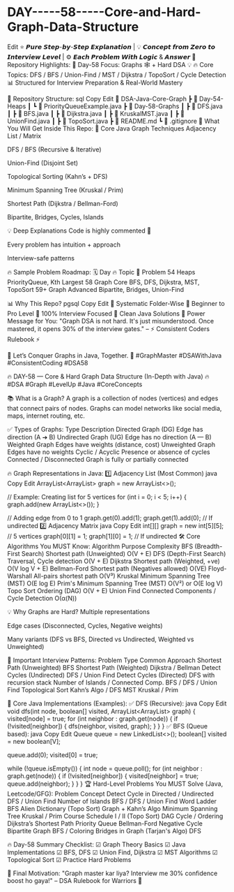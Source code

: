 # DAY-----58-----Core-and-Hard-Graph-Data-Structure

Edit
⭐️ 𝙋𝙪𝙧𝙚 𝙎𝙩𝙚𝙥-𝙗𝙮-𝙎𝙩𝙚𝙥 𝙀𝙭𝙥𝙡𝙖𝙣𝙖𝙩𝙞𝙤𝙣 | 💡 𝘾𝙤𝙣𝙘𝙚𝙥𝙩 𝙛𝙧𝙤𝙢 𝙕𝙚𝙧𝙤 𝙩𝙤 𝙄𝙣𝙩𝙚𝙧𝙫𝙞𝙚𝙬 𝙇𝙚𝙫𝙚𝙡 | ⚙️ 𝙀𝙖𝙘𝙝 𝙋𝙧𝙤𝙗𝙡𝙚𝙢 𝙒𝙞𝙩𝙝 𝙇𝙤𝙜𝙞𝙘 & 𝘼𝙣𝙨𝙬𝙚𝙧
🌟 Repository Highlights:
🎯 Day-58 Focus: Graphs 🕸️ + Hard DSA 💡
🔥 Core Topics: DFS / BFS / Union-Find / MST / Dijkstra / TopoSort / Cycle Detection
📊 Structured for Interview Preparation & Real-World Mastery

📂 Repository Structure:
sql
Copy
Edit
📂 DSA-Java-Core-Graph
 ┣ 📂 Day-54-Heaps
 ┃ ┗ 📄 PriorityQueueExample.java
 ┣ 📂 Day-58-Graphs
 ┃ ┣ 📄 DFS.java
 ┃ ┣ 📄 BFS.java
 ┃ ┣ 📄 Dijkstra.java
 ┃ ┣ 📄 KruskalMST.java
 ┃ ┣ 📄 UnionFind.java
 ┃ ┣ 📄 TopoSort.java
 ┣ 📄 README.md
 ┗ 📄 .gitignore
🔑 What You Will Get Inside This Repo:
🚩 Core Java Graph Techniques
Adjacency List / Matrix

DFS / BFS (Recursive & Iterative)

Union-Find (Disjoint Set)

Topological Sorting (Kahn’s + DFS)

Minimum Spanning Tree (Kruskal / Prim)

Shortest Path (Dijkstra / Bellman-Ford)

Bipartite, Bridges, Cycles, Islands

💡 Deep Explanations
Code is highly commented 📝

Every problem has intuition + approach

Interview-safe patterns

🔥 Sample Problem Roadmap:
🗓️ Day	🔥 Topic	🚩 Problem
54	Heaps	PriorityQueue, Kth Largest
58	Graph Core	BFS, DFS, Dijkstra, MST, TopoSort
59+	Graph Advanced	Bipartite, Bridges, Union-Find

📊 Why This Repo?
pgsql
Copy
Edit
🔔 Systematic Folder-Wise
🚩 Beginner to Pro Level
🚀 100% Interview Focused
💪 Clean Java Solutions
💪 Power Message for You:
"Graph DSA is not hard. It's just misunderstood. Once mastered, it opens 30% of the interview gates."
– ⚡ Consistent Coders Rulebook ⚡

🏁 Let’s Conquer Graphs in Java, Together. 🏁
#GraphMaster #DSAWithJava #ConsistentCoding #DSA58

🔥 DAY-58 — Core & Hard Graph Data Structure (In-Depth with Java) 🔥
#DSA #Graph #LevelUp #Java #CoreConcepts

📚 What is a Graph?
A graph is a collection of nodes (vertices) and edges that connect pairs of nodes.
Graphs can model networks like social media, maps, internet routing, etc.

✅ Types of Graphs:
Type	Description
Directed Graph (DG)	Edge has direction (A ➔ B)
Undirected Graph (UG)	Edge has no direction (A — B)
Weighted Graph	Edges have weights (distance, cost)
Unweighted Graph	Edges have no weights
Cyclic / Acyclic	Presence or absence of cycles
Connected / Disconnected	Graph is fully or partially connected

🔥 Graph Representations in Java:
1️⃣ Adjacency List (Most Common)
java
Copy
Edit
ArrayList<ArrayList<Integer>> graph = new ArrayList<>();

// Example: Creating list for 5 vertices
for (int i = 0; i < 5; i++) {
    graph.add(new ArrayList<>());
}

// Adding edge from 0 to 1
graph.get(0).add(1);
graph.get(1).add(0);  // If undirected
2️⃣ Adjacency Matrix
java
Copy
Edit
int[][] graph = new int[5][5];  // 5 vertices
graph[0][1] = 1;
graph[1][0] = 1;  // If undirected
🛠 Core Algorithms You MUST Know:
Algorithm	Purpose	Complexity
BFS (Breadth-First Search)	Shortest path (Unweighted)	O(V + E)
DFS (Depth-First Search)	Traversal, Cycle detection	O(V + E)
Dijkstra	Shortest path (Weighted, +ve)	O(V log V + E)
Bellman-Ford	Shortest path (Negatives allowed)	O(VE)
Floyd-Warshall	All-pairs shortest path	O(V³)
Kruskal	Minimum Spanning Tree (MST)	O(E log E)
Prim's	Minimum Spanning Tree (MST)	O(V²) or O(E log V)
Topo Sort	Ordering (DAG)	O(V + E)
Union Find	Connected Components / Cycle Detection	O(α(N))

💡 Why Graphs are Hard?
Multiple representations

Edge cases (Disconnected, Cycles, Negative weights)

Many variants (DFS vs BFS, Directed vs Undirected, Weighted vs Unweighted)

🚀 Important Interview Patterns:
Problem Type	Common Approach
Shortest Path (Unweighted)	BFS
Shortest Path (Weighted)	Dijkstra / Bellman
Detect Cycles (Undirected)	DFS / Union Find
Detect Cycles (Directed)	DFS with recursion stack
Number of Islands / Connected Comp.	BFS / DFS / Union Find
Topological Sort	Kahn’s Algo / DFS
MST	Kruskal / Prim

📌 Core Java Implementations (Examples):
✅ DFS (Recursive):
java
Copy
Edit
void dfs(int node, boolean[] visited, ArrayList<ArrayList<Integer>> graph) {
    visited[node] = true;
    for (int neighbor : graph.get(node)) {
        if (!visited[neighbor]) {
            dfs(neighbor, visited, graph);
        }
    }
}
✅ BFS (Queue based):
java
Copy
Edit
Queue<Integer> queue = new LinkedList<>();
boolean[] visited = new boolean[V];

queue.add(0);
visited[0] = true;

while (!queue.isEmpty()) {
    int node = queue.poll();
    for (int neighbor : graph.get(node)) {
        if (!visited[neighbor]) {
            visited[neighbor] = true;
            queue.add(neighbor);
        }
    }
}
🏆 Hard-Level Problems You MUST Solve (Java, Leetcode/GFG):
Problem	Concept
Detect Cycle in Directed / Undirected	DFS / Union Find
Number of Islands	BFS / DFS / Union Find
Word Ladder	BFS
Alien Dictionary (Topo Sort)	Graph + Kahn’s Algo
Minimum Spanning Tree	Kruskal / Prim
Course Schedule I / II (Topo Sort)	DAG Cycle / Ordering
Dijkstra’s Shortest Path	Priority Queue
Bellman-Ford	Negative Cycle
Bipartite Graph	BFS / Coloring
Bridges in Graph (Tarjan's Algo)	DFS

🔥 Day-58 Summary Checklist:
☑ Graph Theory Basics
☑ Java Implementations
☑ BFS, DFS
☑ Union Find, Dijkstra
☑ MST Algorithms
☑ Topological Sort
☑ Practice Hard Problems

💪 Final Motivation:
"Graph master kar liya? Interview me 30% confidence boost ho gaya!"
– DSA Rulebook for Warriors 📜

